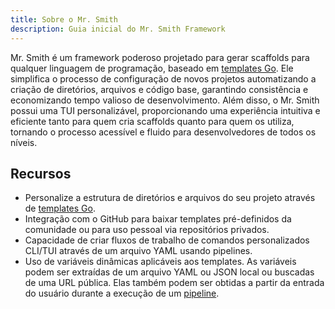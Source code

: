 ```yaml
---
title: Sobre o Mr. Smith
description: Guia inicial do Mr. Smith Framework
---
```


Mr. Smith é um framework poderoso projetado para gerar scaffolds para qualquer linguagem de programação, baseado em [templates Go](https://pkg.go.dev/text/template). Ele simplifica o processo de configuração de novos projetos automatizando a criação de diretórios, arquivos e código base, garantindo consistência e economizando tempo valioso de desenvolvimento. Além disso, o Mr. Smith possui uma TUI personalizável, proporcionando uma experiência intuitiva e eficiente tanto para quem cria scaffolds quanto para quem os utiliza, tornando o processo acessível e fluido para desenvolvedores de todos os níveis.

## Recursos

- Personalize a estrutura de diretórios e arquivos do seu projeto através de [templates Go](https://pkg.go.dev/text/template).
- Integração com o GitHub para baixar templates pré-definidos da comunidade ou para uso pessoal via repositórios privados.
- Capacidade de criar fluxos de trabalho de comandos personalizados CLI/TUI através de um arquivo YAML usando pipelines.
- Uso de variáveis dinâmicas aplicáveis aos templates. As variáveis podem ser extraídas de um arquivo YAML ou JSON local ou buscadas de uma URL pública. Elas também podem ser obtidas a partir da entrada do usuário durante a execução de um [pipeline](/overview/pipelines).
